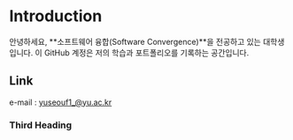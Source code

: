 # Introduction
안녕하세요, **소프트웨어 융합(Software Convergence)**을 전공하고 있는 대학생입니다. 이 GitHub 계정은 저의 학습과 포트폴리오를 기록하는 공간입니다.
## Link
e-mail : yuseouf1_@yu.ac.kr
### Third Heading
